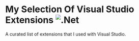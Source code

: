 # My Selection Of Visual Studio Extensions <img alt=".Net" src="https://img.shields.io/badge/.NET-512BD4?logo=.NET&logoColor=white&style=flat" />
A curated list of extensions that I used with Visual Studio.
